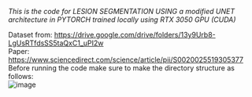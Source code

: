 *This is the code for LESION SEGMENTATION USING a modified UNET architecture in PYTORCH trained locally using RTX 3050 GPU (CUDA)*

Dataset from: https://drive.google.com/drive/folders/13y9Urb8-LgUsRTfdsSS5taQxC1_uPI2w
<br>
Paper: https://www.sciencedirect.com/science/article/pii/S0020025519305377
<br>
Before running the code make sure to make the directory structure as follows:
<br>
![image](https://github.com/user-attachments/assets/adadcf96-a7df-403c-abed-ea833467ab88)
